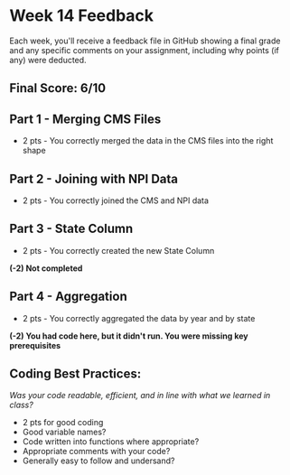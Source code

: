 # Week 14 Feedback
Each week, you'll receive a feedback file in GitHub showing a final grade and any specific comments on your assignment, including why points (if any) were deducted.



## Final Score: 6/10

## Part 1 - Merging CMS Files
* 2 pts - You correctly merged the data in the CMS files into the right shape

## Part 2 - Joining with NPI Data
* 2 pts - You correctly joined the CMS and NPI data

## Part 3 - State Column
* 2 pts - You correctly created the new State Column

**(-2) Not completed**

## Part 4 - Aggregation
* 2 pts - You correctly aggregated the data by year and by state

**(-2) You had code here, but it didn't run.  You were missing key prerequisites**

## Coding Best Practices:
_Was your code readable, efficient, and in line with what we learned in class?_
* 2 pts for good coding
* Good variable names?
* Code written into functions where appropriate?
* Appropriate comments with your code?
* Generally easy to follow and undersand?
